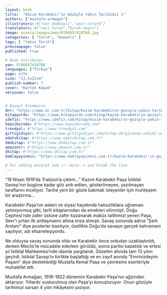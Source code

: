 ```yaml
---
layout: book
title:  "Kâzım Karabekir’in Gözüyle Yakın Tarihimiz 1"
authors: ["mustafa-armagan"]
illustrators: #["nur-dombayci","umit-ozturk"]
translators: #["naci-turan","burak-dogru"]
image: assets/images/ean/9786057410788.jpg
categories: [ "Tarih", "Osmanlı" ]
tags: [ "Yakın Tarih"]
previewpage: false
published: true

# Book attributes
ean: 9786057410788
languages: ["Türkçe"]
page: #296
size: "13,5x21cm"
publish-number: 7
cover: "Karton Kapak"
verysoon: false


# Buyout Ecommerce
dnr: "https://www.dr.com.tr/kitap/kazim-karabekirin-gozuyle-yakin-tarihimiz-1/arastirma-tarih/tarih/turk-tarihi/urunno=0001962690001"
kitapyurdu: "https://www.kitapyurdu.com/kitap/kazim-karabekirin-gozuyle-yakin-tarihimiz-1-/607779.html&filter_name=KAZIM+KARABEK%C4%B0R%C4%B0N+G%C3%96Z%C3%9CYLE+YAKIN"
idefix: "https://www.idefix.com/kitap/kazim-karabekirin-gozuyle-yakin-tarihimiz-1/arastirma-tarih/tarih/turk-tarihi/urunno=0001962690001"
hepsiburada: #"https://www.hepsiburada.com"
trendyol: #"https://www.trendyol.com"
gittigidiyor: #"https://www.gittigidiyor.com/kitap-dergi/ezan-sehidi-adnan-menderes_pdp_732728793"
odatvkitap: #"https://www.odatvkitap.com.tr"
bkmkitap: #"https://www.bkmkitap.com.tr"
amazontr: #"https://www.amazon.com.tr"
dkitap: #"https://www.dkitap.com.tr"
damlayayinevi: "https://www.damlayayinevi.com.tr/kazim-karabekir-in-gozuyle-yakin-tarihimiz-1"

# For adding excerpt add <!--more--> and break the line
---
```

“19 Nisan 1919’da Trabzon’a çıktım…”
Kazım Karabekir Paşa İstiklal Savaşı’nın bugüne kadar göz ardı edilen, gösterilmeyen, yazılmayan taraflarını inceliyor. Tarihe yeni bir gözle bakmak isteyenler için muhteşem bir araştırma...
<!--more--> 

Karabekir Paşa’nın askeri ve siyasi hayatında haksızlıklara uğraması yetmiyormuş gibi, tarih kitaplarından da emekleri silinmişti. Doğu Cephesi’nde zafer üstüne zafer kazanarak makûs talihimizi yenen Paşa, Sevr’i yırtan ilk antlaşmanın altına imza atmıştı. Savaş sonunda adına “Şark Arslanı” diye posterler basılıyor, özellikle Doğu’da savaşın gerçek kahramanı sayılıyor, adı efsaneleşiyordu.

Ne olduysa savaş sonunda oldu ve Karabekir önce ordudan uzaklaştırıldı, derken Meclis’te mücadele ederken görüldü, sonra partisi kapatıldı ve ertesi yıl İstiklal Mahkemesi’nde idamla yargılandı. Gözetim altında tam 13 yılını geçirdi. İstiklal Savaşı’nı birlikte başlattığı ve en zayıf anında “Emrinizdeyim Paşam” diye desteklediği Mustafa Kemal Paşa ve çevresine eserleriyle muhalefet etti.

Mustafa Armağan, 1918-1922 dönemini Karabekir Paşa’nın  ağzından aktarıyor. Yıllardır susturulmuş olan Paşa’yı konuşturuyor. Onun gözüyle tarihimizi sarsan 4 yılın hikâyesini yazıyor.